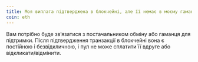 ```yaml
---
title: Моя виплата підтверджена в блокчейні, але її немає в моєму гаманці.
coin: eth
---
```


Вам потрібно буде зв’язатися з постачальником обміну або гаманця для підтримки. Після підтвердження транзакції в блокчейні вона є постійною і безвідкличною, і пул не може сплатити її вдруге або відкликати/відмінити.
